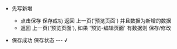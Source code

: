 - 先写新增
    - 点击保存 保存成功 返回 上一页('预览页面') 并且数据为新增的数据
    - 返回 上一页('预览页面'), 如果 '预览-编辑页面' 有数据则 保存/修改

- 保存成功 保存状态 --- √
